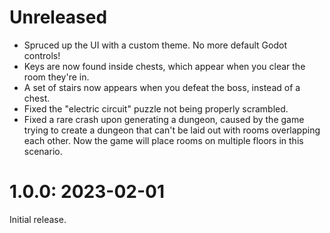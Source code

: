 # Unreleased
* Spruced up the UI with a custom theme.  No more default Godot controls!
* Keys are now found inside chests, which appear when you clear the room they're in.
* A set of stairs now appears when you defeat the boss, instead of a chest.
* Fixed the "electric circuit" puzzle not being properly scrambled.
* Fixed a rare crash upon generating a dungeon, caused by the game trying to
    create a dungeon that can't be laid out with rooms overlapping each other.
    Now the game will place rooms on multiple floors in this scenario.

# 1.0.0: 2023-02-01
Initial release.